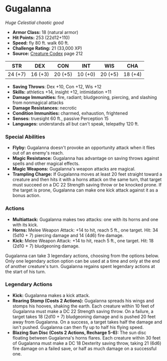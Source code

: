 # Gugalanna

*Huge* *Celestial* *chaotic good*

- **Armor Class:** 18 (natural armor)
- **Hit Points:** 253 (22d12+110)
- **Speed:** fly 80 ft. walk 60 ft.
- **Challenge Rating:** 21 (33,000 XP)
- **Source:** [Creature Codex](https://koboldpress.com/kpstore/product/creature-codex-for-5th-edition-dnd) page 212

| STR | DEX | CON | INT | WIS | CHA |
| --- | --- | --- | --- | --- | --- |
| 24 (+7) | 16 (+3) | 20 (+5) | 10 (+0) | 20 (+5) | 18 (+4) |

- **Saving Throws**: Dex +10, Con +12, Wis +12
- **Skills:** athletics +14, insight +12, intimidation +11
- **Damage Immunities:** fire, radiant; bludgeoning, piercing, and slashing from nonmagical attacks
- **Damage Resistances:** necrotic
- **Condition Immunities:** charmed, exhaustion, frightened
- **Senses:** truesight 60 ft., passive Perception 15
- **Languages:** understands all but can't speak, telepathy 120 ft.

### Special Abilities

- **Flyby:** Gugalanna doesn't provoke an opportunity attack when it flies out of an enemy's reach.
- **Magic Resistance:** Gugalanna has advantage on saving throws against spells and other magical effects.
- **Magic Weapons:** Gugalanna's weapon attacks are magical.
- **Trampling Charge:** If Gugalanna moves at least 20 feet straight toward a creature and then hits it with a horns attack on the same turn, that target must succeed on a DC 22 Strength saving throw or be knocked prone. If the target is prone, Gugalanna can make one kick attack against it as a bonus action.

### Actions

- **Multiattack:** Gugalanna makes two attacks: one with its horns and one with its kick.
- **Horns:** Melee Weapon Attack: +14 to hit, reach 5 ft., one target. Hit: 34 (5d10 + 7) piercing damage and 14 (4d6) fire damage.
- **Kick:** Melee Weapon Attack: +14 to hit, reach 5 ft., one target. Hit: 18 (2d10 + 7) bludgeoning damage.

Gugalanna can take 3 legendary actions, choosing from the options below. Only one legendary action option can be used at a time and only at the end of another creature's turn. Gugalanna regains spent legendary actions at the start of his turn.

### Legendary Actions

- **Kick:** Gugalanna makes a kick attack.
- **Rearing Stomp (Costs 2 Actions):** Gugalanna spreads his wings and stomps his hooves, shaking the earth. Each creature within 10 feet of Gugalanna must make a DC 22 Strength saving throw. On a failure, a target takes 18 (2d10 + 7) bludgeoning damage and is pushed 20 feet away from Gugalanna. On a success, a target takes half the damage and isn't pushed. Gugalanna can then fly up to half his flying speed.
- **Blazing Sun Disc (Costs 2 Actions, Recharge 5-6):** The sun disc floating between Gugalanna's horns flares. Each creature within 30 feet of Gugalanna must make a DC 18 Dexterity saving throw, taking 21 (6d6) fire damage on a failed save, or half as much damage on a successful one.
